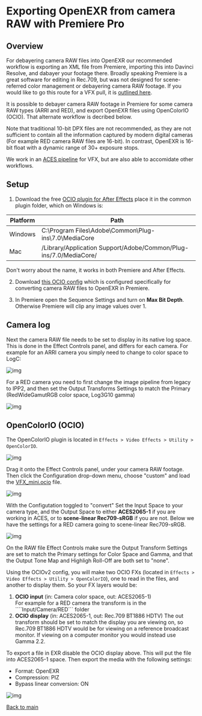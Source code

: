 # Exporting OpenEXR from camera RAW with Premiere Pro

## Overview

For debayering camera RAW files into OpenEXR our recommended workflow is exporting an XML file from Premiere, importing this into Davinci Resolve, and dabayer your footage there. Broadly speaking Premiere is a great software for editing in Rec.709, but was not designed for scene-referred color management or debayering camera RAW footage. If you would like to go this route for a VFX pull, it is [outlined here](VFXpulls.html).

It is possible to debayer camera RAW footage in Premiere for some camera RAW types (ARRI and RED), and export OpenEXR files using OpenColorIO (OCIO). That alternate workflow is decribed below.

Note that traditional 10-bit DPX files are not recommended, as they are not sufficient to contain all the information captured by modern digital cameras (For example RED camera RAW files are 16-bit). In contrast, OpenEXR is 16-bit float with a dynamic range of 30+ exposure stops. 

We work in an [ACES pipeline](VFXpulls.html) for VFX, but are also able to accomidate other workflows. 

## Setup

  1. Download the free [OCIO plugin for After Effects](https://fnordware.blogspot.com/2012/05/opencolorio-for-after-effects.html) place it in the common plugin folder, which on Windows is:<br>

| Platform	| Path
|-----------|---------------------------------------------------------------
| Windows	| C:\Program Files\Adobe\Common\Plug-ins\7.0\MediaCore
| Mac	      | /Library/Application Support/Adobe/Common/Plug-ins/7.0/MediaCore/ 

Don't worry about the name, it works in both Premiere and After Effects.

  2. Download [this OCIO config](https://github.com/sharktacos/OpenColorIO-configs/blob/main/software/Premiere/VFX_mini.ocio) which is configured specifically for converting camera RAW files to OpenEXR in Premiere. 

  3. In Premiere open the Sequence Settings and turn on  **Max Bit Depth**. Otherwise Premiere will clip any image values over 1. 

## Camera log

Next the camera RAW file needs to be set to display in its native log space. This is done in the Effect Controls panel, and differs for each camera. For example for an ARRI camera you simply need to change to color space to LogC:

![img](img/premiereB1.jpg)

For a RED camera you need to first change the image pipeline from legacy to IPP2, and then set the Output Transforms Settings to match the Primary (RedWideGamutRGB color space, Log3G10 gamma)

![img](img/premiereB2.jpg)

## OpenColorIO (OCIO)

The OpenColorIO plugin is located in ````Effects > Video Effects > Utility > OpenColorIO````. 

![img](img/premiereB3.jpg)

Drag it onto the Effect Controls panel, under your camera RAW footage. Then click the Configuration drop-down menu, choose "custom" and load the [VFX_mini.ocio](https://github.com/sharktacos/OpenColorIO-configs/blob/main/software/Premiere/VFX_mini.ocio) file.

![img](img/premiereB4.jpg)

With the Configutation toggled to "convert" Set the Input Space to your camera type, and the Output Space to either **ACES2065-1** if you are working in ACES, or to **scene-linear Rec709-sRGB** if you are not. Below we have the settings for a RED camera going to scene-linear Rec709-sRGB.

![img](img/premiereB5.jpg)




On the RAW file Effect Controls make sure the Output Transform Settings are set to match the Primary settings for Color Space and Gamma, and that the Output Tone Map and Highligh Roll-Off are both set to "none".  

Using the OCIOv2 config, you will make two OCIO FXs (located in ````Effects > Video Effects > Utility > OpenColorIO````), one to read in the files, and another to display them. So your FX layers would be:

   1. **OCIO input** (in: Camera color space, out: ACES2065-1)<br>
   For example for a RED camera the transform is in the ````Input/Camera/RED``` folder
   2.  **OCIO display** (in: ACES2065-1, out: Rec.709 BT1886 HDTV)
   The out transform should be set to match the display you are viewing on, so Rec.709 BT1886 HDTV would be for viewing on a reference broadcast monitor. If viewing on a computer monitor you would instead use Gamma 2.2.
   
To export a file in EXR disable the OCIO display above. This will put the file into ACES2065-1 space. Then export the media with the following settings:
   - Format: OpenEXR
   - Compression: PIZ
   - Bypass linear conversion: ON
   
   ![img](img/Premiere1.jpg)
 


[Back to main](../StdX_ACES)
